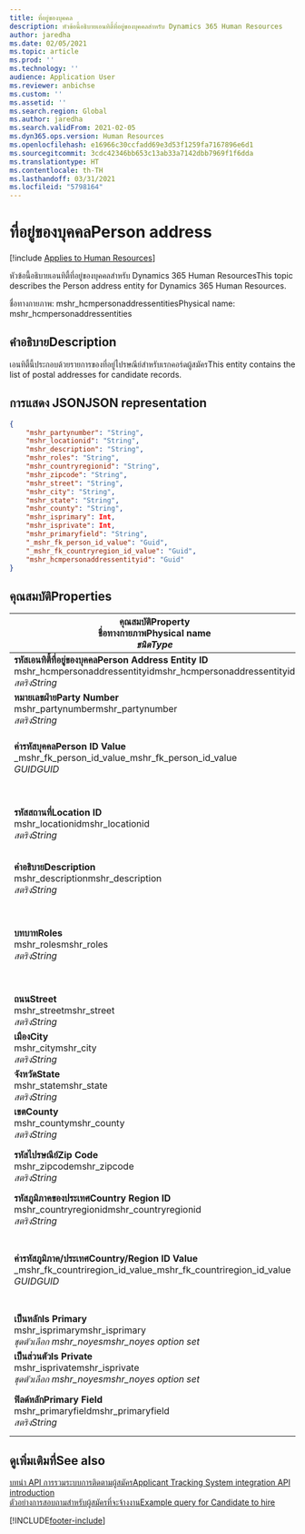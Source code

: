 ```yaml
---
title: ที่อยู่ของบุคคล
description: หัวข้อนี้อธิบายเอนทิตี้ที่อยู่ของบุคคลสำหรับ Dynamics 365 Human Resources
author: jaredha
ms.date: 02/05/2021
ms.topic: article
ms.prod: ''
ms.technology: ''
audience: Application User
ms.reviewer: anbichse
ms.custom: ''
ms.assetid: ''
ms.search.region: Global
ms.author: jaredha
ms.search.validFrom: 2021-02-05
ms.dyn365.ops.version: Human Resources
ms.openlocfilehash: e16966c30ccfadd69e3d53f1259fa7167896e6d1
ms.sourcegitcommit: 3cdc42346bb653c13ab33a7142dbb7969f1f6dda
ms.translationtype: HT
ms.contentlocale: th-TH
ms.lasthandoff: 03/31/2021
ms.locfileid: "5798164"
---
```

# <a name="person-address"></a><span data-ttu-id="befb5-103">ที่อยู่ของบุคคล</span><span class="sxs-lookup"><span data-stu-id="befb5-103">Person address</span></span>

[!include [Applies to Human Resources](../includes/applies-to-hr.md)]

<span data-ttu-id="befb5-104">หัวข้อนี้อธิบายเอนทิตี้ที่อยู่ของบุคคลสำหรับ Dynamics 365 Human Resources</span><span class="sxs-lookup"><span data-stu-id="befb5-104">This topic describes the Person address entity for Dynamics 365 Human Resources.</span></span>

<span data-ttu-id="befb5-105">ชื่อทางกายภาพ: mshr_hcmpersonaddressentities</span><span class="sxs-lookup"><span data-stu-id="befb5-105">Physical name: mshr_hcmpersonaddressentities</span></span>

## <a name="description"></a><span data-ttu-id="befb5-106">คำอธิบาย</span><span class="sxs-lookup"><span data-stu-id="befb5-106">Description</span></span>

<span data-ttu-id="befb5-107">เอนทิตี้นี้ประกอบด้วยรายการของที่อยู่ไปรษณีย์สำหรับเรกคอร์ดผู้สมัคร</span><span class="sxs-lookup"><span data-stu-id="befb5-107">This entity contains the list of postal addresses for candidate records.</span></span>

## <a name="json-representation"></a><span data-ttu-id="befb5-108">การแสดง JSON</span><span class="sxs-lookup"><span data-stu-id="befb5-108">JSON representation</span></span>

```json
{
    "mshr_partynumber": "String",
    "mshr_locationid": "String",
    "mshr_description": "String",
    "mshr_roles": "String",
    "mshr_countryregionid": "String",
    "mshr_zipcode": "String",
    "mshr_street": "String",
    "mshr_city": "String",
    "mshr_state": "String",
    "mshr_county": "String",
    "mshr_isprimary": Int,
    "mshr_isprivate": Int,
    "mshr_primaryfield": "String",
    "_mshr_fk_person_id_value": "Guid",
    "_mshr_fk_countryregion_id_value": "Guid",
    "mshr_hcmpersonaddressentityid": "Guid"
}
```

## <a name="properties"></a><span data-ttu-id="befb5-109">คุณสมบัติ</span><span class="sxs-lookup"><span data-stu-id="befb5-109">Properties</span></span>

| <span data-ttu-id="befb5-110">คุณสมบัติ</span><span class="sxs-lookup"><span data-stu-id="befb5-110">Property</span></span><br><span data-ttu-id="befb5-111">**ชื่อทางกายภาพ**</span><span class="sxs-lookup"><span data-stu-id="befb5-111">**Physical name**</span></span><br><span data-ttu-id="befb5-112">**_ชนิด_**</span><span class="sxs-lookup"><span data-stu-id="befb5-112">**_Type_**</span></span> | <span data-ttu-id="befb5-113">ใช้</span><span class="sxs-lookup"><span data-stu-id="befb5-113">Use</span></span> | <span data-ttu-id="befb5-114">คำอธิบาย</span><span class="sxs-lookup"><span data-stu-id="befb5-114">Description</span></span> |
| --- | --- | --- |
| <span data-ttu-id="befb5-115">**รหัสเอนทิตี้ที่อยู่ของบุคคล**</span><span class="sxs-lookup"><span data-stu-id="befb5-115">**Person Address Entity ID**</span></span><br><span data-ttu-id="befb5-116">mshr_hcmpersonaddressentityid</span><span class="sxs-lookup"><span data-stu-id="befb5-116">mshr_hcmpersonaddressentityid</span></span><br><span data-ttu-id="befb5-117">*สตริง*</span><span class="sxs-lookup"><span data-stu-id="befb5-117">*String*</span></span> | <span data-ttu-id="befb5-118">อ่านอย่างเดียว</span><span class="sxs-lookup"><span data-stu-id="befb5-118">Read-only</span></span><br><span data-ttu-id="befb5-119">จำเป็นต้องระบุ</span><span class="sxs-lookup"><span data-stu-id="befb5-119">Required</span></span> | <span data-ttu-id="befb5-120">ตัวระบุเฉพาะที่ระบบสร้างขึ้นสำหรับบันทึกเอนทิตี้</span><span class="sxs-lookup"><span data-stu-id="befb5-120">System-generated unique identifier for the entity record.</span></span> |
| <span data-ttu-id="befb5-121">**หมายเลขฝ่าย**</span><span class="sxs-lookup"><span data-stu-id="befb5-121">**Party Number**</span></span><br><span data-ttu-id="befb5-122">mshr_partynumber</span><span class="sxs-lookup"><span data-stu-id="befb5-122">mshr_partynumber</span></span><br><span data-ttu-id="befb5-123">*สตริง*</span><span class="sxs-lookup"><span data-stu-id="befb5-123">*String*</span></span> | <span data-ttu-id="befb5-124">อ่าน/เขียน</span><span class="sxs-lookup"><span data-stu-id="befb5-124">Read/write</span></span><br><span data-ttu-id="befb5-125">จำเป็นต้องระบุ</span><span class="sxs-lookup"><span data-stu-id="befb5-125">Required</span></span> | <span data-ttu-id="befb5-126">รหัสของบันทึกฝ่าย (บุคคล) ที่เกี่ยวข้อง</span><span class="sxs-lookup"><span data-stu-id="befb5-126">The ID of the associated party (person) record.</span></span> |
| <span data-ttu-id="befb5-127">**ค่ารหัสบุคคล**</span><span class="sxs-lookup"><span data-stu-id="befb5-127">**Person ID Value**</span></span><br><span data-ttu-id="befb5-128">_mshr_fk_person_id_value</span><span class="sxs-lookup"><span data-stu-id="befb5-128">_mshr_fk_person_id_value</span></span><br><span data-ttu-id="befb5-129">*GUID*</span><span class="sxs-lookup"><span data-stu-id="befb5-129">*GUID*</span></span> | <span data-ttu-id="befb5-130">อ่านอย่างเดียว</span><span class="sxs-lookup"><span data-stu-id="befb5-130">Read-only</span></span><br><span data-ttu-id="befb5-131">จำเป็นต้องระบุ</span><span class="sxs-lookup"><span data-stu-id="befb5-131">Required</span></span><br><span data-ttu-id="befb5-132">คีย์นอก: mshr_dirpersonentityid ของ mshr_dirpersonentity</span><span class="sxs-lookup"><span data-stu-id="befb5-132">Foreign key: mshr_dirpersonentityid of mshr_dirpersonentity</span></span> | <span data-ttu-id="befb5-133">ตัวระบุเฉพาะที่ระบบสร้างขึ้นของเรกคอร์ดเอนทิตี้ฝ่าย (บุคคล)</span><span class="sxs-lookup"><span data-stu-id="befb5-133">The system-generated identifier of the party (person) entity record.</span></span> |
| <span data-ttu-id="befb5-134">**รหัสสถานที่**</span><span class="sxs-lookup"><span data-stu-id="befb5-134">**Location ID**</span></span><br><span data-ttu-id="befb5-135">mshr_locationid</span><span class="sxs-lookup"><span data-stu-id="befb5-135">mshr_locationid</span></span><br><span data-ttu-id="befb5-136">*สตริง*</span><span class="sxs-lookup"><span data-stu-id="befb5-136">*String*</span></span> | <span data-ttu-id="befb5-137">อ่าน/เขียน</span><span class="sxs-lookup"><span data-stu-id="befb5-137">Read/write</span></span><br><span data-ttu-id="befb5-138">จำเป็นต้องระบุ</span><span class="sxs-lookup"><span data-stu-id="befb5-138">Required</span></span> | <span data-ttu-id="befb5-139">รหัสสถานที่เก็บของบันทึกที่อยู่</span><span class="sxs-lookup"><span data-stu-id="befb5-139">The location ID of the address record.</span></span> <span data-ttu-id="befb5-140">ตั้งค่าในเอนทิตี้ mshr_logisticspostaladdresslocationcdsentity</span><span class="sxs-lookup"><span data-stu-id="befb5-140">Set up in mshr_logisticspostaladdresslocationcdsentity entity.</span></span> |
| <span data-ttu-id="befb5-141">**คำอธิบาย**</span><span class="sxs-lookup"><span data-stu-id="befb5-141">**Description**</span></span><br><span data-ttu-id="befb5-142">mshr_description</span><span class="sxs-lookup"><span data-stu-id="befb5-142">mshr_description</span></span><br><span data-ttu-id="befb5-143">*สตริง*</span><span class="sxs-lookup"><span data-stu-id="befb5-143">*String*</span></span> | <span data-ttu-id="befb5-144">อ่าน/เขียน</span><span class="sxs-lookup"><span data-stu-id="befb5-144">Read/write</span></span><br><span data-ttu-id="befb5-145">จำเป็นต้องระบุ</span><span class="sxs-lookup"><span data-stu-id="befb5-145">Required</span></span> | <span data-ttu-id="befb5-146">คำอธิบายของที่อยู่ของผู้สมัคร</span><span class="sxs-lookup"><span data-stu-id="befb5-146">A description of the candidate’s address.</span></span> |
| <span data-ttu-id="befb5-147">**บทบาท**</span><span class="sxs-lookup"><span data-stu-id="befb5-147">**Roles**</span></span><br><span data-ttu-id="befb5-148">mshr_roles</span><span class="sxs-lookup"><span data-stu-id="befb5-148">mshr_roles</span></span><br><span data-ttu-id="befb5-149">*สตริง*</span><span class="sxs-lookup"><span data-stu-id="befb5-149">*String*</span></span> | <span data-ttu-id="befb5-150">อ่าน/เขียน</span><span class="sxs-lookup"><span data-stu-id="befb5-150">Read/write</span></span><br><span data-ttu-id="befb5-151">จำเป็นต้องระบุ</span><span class="sxs-lookup"><span data-stu-id="befb5-151">Required</span></span> | <span data-ttu-id="befb5-152">บทบาทกำหนดให้สำหรับที่อยู่นี้</span><span class="sxs-lookup"><span data-stu-id="befb5-152">The roles assigned for this address.</span></span> <span data-ttu-id="befb5-153">สามารถกำหนดบทบาทได้มากกว่ากว่าหนึ่งบทบาท</span><span class="sxs-lookup"><span data-stu-id="befb5-153">More than one role can be assigned.</span></span> <span data-ttu-id="befb5-154">แต่ละบทบาทควรถูกแยกด้วยเครื่องหมายอัฒภาค</span><span class="sxs-lookup"><span data-stu-id="befb5-154">Each role should be separated by a semicolon.</span></span> <span data-ttu-id="befb5-155">ค่าที่ถูกต้องที่มีอยู่ในเอนทิตี้ mshr_logisticslocationroleentity</span><span class="sxs-lookup"><span data-stu-id="befb5-155">Valid values contained in the mshr_logisticslocationroleentity entity.</span></span> |
| <span data-ttu-id="befb5-156">**ถนน**</span><span class="sxs-lookup"><span data-stu-id="befb5-156">**Street**</span></span><br><span data-ttu-id="befb5-157">mshr_street</span><span class="sxs-lookup"><span data-stu-id="befb5-157">mshr_street</span></span><br><span data-ttu-id="befb5-158">*สตริง*</span><span class="sxs-lookup"><span data-stu-id="befb5-158">*String*</span></span> | <span data-ttu-id="befb5-159">อ่าน/เขียน</span><span class="sxs-lookup"><span data-stu-id="befb5-159">Read/write</span></span><br><span data-ttu-id="befb5-160">ไม่จำเป็นต้องระบุ</span><span class="sxs-lookup"><span data-stu-id="befb5-160">Optional</span></span> | <span data-ttu-id="befb5-161">หมายเลขถนน</span><span class="sxs-lookup"><span data-stu-id="befb5-161">The street number.</span></span> |
| <span data-ttu-id="befb5-162">**เมือง**</span><span class="sxs-lookup"><span data-stu-id="befb5-162">**City**</span></span><br><span data-ttu-id="befb5-163">mshr_city</span><span class="sxs-lookup"><span data-stu-id="befb5-163">mshr_city</span></span><br><span data-ttu-id="befb5-164">*สตริง*</span><span class="sxs-lookup"><span data-stu-id="befb5-164">*String*</span></span> | <span data-ttu-id="befb5-165">อ่าน/เขียน</span><span class="sxs-lookup"><span data-stu-id="befb5-165">Read/write</span></span><br><span data-ttu-id="befb5-166">ไม่จำเป็นต้องระบุ</span><span class="sxs-lookup"><span data-stu-id="befb5-166">Optional</span></span> | <span data-ttu-id="befb5-167">เมืองของที่อยู่</span><span class="sxs-lookup"><span data-stu-id="befb5-167">The city of the address.</span></span> <span data-ttu-id="befb5-168">ตั้งค่าในเอนทิตี้ mshr_logisticsaddresscityentity</span><span class="sxs-lookup"><span data-stu-id="befb5-168">Set up in mshr_logisticsaddresscityentity entity.</span></span> |
| <span data-ttu-id="befb5-169">**จังหวัด**</span><span class="sxs-lookup"><span data-stu-id="befb5-169">**State**</span></span><br><span data-ttu-id="befb5-170">mshr_state</span><span class="sxs-lookup"><span data-stu-id="befb5-170">mshr_state</span></span><br><span data-ttu-id="befb5-171">*สตริง*</span><span class="sxs-lookup"><span data-stu-id="befb5-171">*String*</span></span> | <span data-ttu-id="befb5-172">อ่าน/เขียน</span><span class="sxs-lookup"><span data-stu-id="befb5-172">Read/write</span></span><br><span data-ttu-id="befb5-173">ไม่จำเป็นต้องระบุ</span><span class="sxs-lookup"><span data-stu-id="befb5-173">Optional</span></span> | <span data-ttu-id="befb5-174">รัฐของที่อยู่</span><span class="sxs-lookup"><span data-stu-id="befb5-174">The state of the address.</span></span> <span data-ttu-id="befb5-175">ตั้งค่าในเอนทิตี้ mshr_logisticsaddressstateentity</span><span class="sxs-lookup"><span data-stu-id="befb5-175">Set up in mshr_logisticsaddressstateentity entity.</span></span> |
| <span data-ttu-id="befb5-176">**เขต**</span><span class="sxs-lookup"><span data-stu-id="befb5-176">**County**</span></span><br><span data-ttu-id="befb5-177">mshr_county</span><span class="sxs-lookup"><span data-stu-id="befb5-177">mshr_county</span></span><br><span data-ttu-id="befb5-178">*สตริง*</span><span class="sxs-lookup"><span data-stu-id="befb5-178">*String*</span></span> | <span data-ttu-id="befb5-179">อ่าน/เขียน</span><span class="sxs-lookup"><span data-stu-id="befb5-179">Read/write</span></span><br><span data-ttu-id="befb5-180">ไม่จำเป็นต้องระบุ</span><span class="sxs-lookup"><span data-stu-id="befb5-180">Optional</span></span> | <span data-ttu-id="befb5-181">ประเทศของที่อยู่</span><span class="sxs-lookup"><span data-stu-id="befb5-181">The county of the address.</span></span> <span data-ttu-id="befb5-182">ตั้งค่าในเอนทิตี้ mshr_logisticsaddresscountyentity</span><span class="sxs-lookup"><span data-stu-id="befb5-182">Set up in mshr_logisticsaddresscountyentity entity.</span></span> |
| <span data-ttu-id="befb5-183">**รหัสไปรษณีย์**</span><span class="sxs-lookup"><span data-stu-id="befb5-183">**Zip Code**</span></span><br><span data-ttu-id="befb5-184">mshr_zipcode</span><span class="sxs-lookup"><span data-stu-id="befb5-184">mshr_zipcode</span></span><br><span data-ttu-id="befb5-185">*สตริง*</span><span class="sxs-lookup"><span data-stu-id="befb5-185">*String*</span></span> | <span data-ttu-id="befb5-186">อ่าน/เขียน</span><span class="sxs-lookup"><span data-stu-id="befb5-186">Read/write</span></span><br><span data-ttu-id="befb5-187">ไม่จำเป็นต้องระบุ</span><span class="sxs-lookup"><span data-stu-id="befb5-187">Optional</span></span> | <span data-ttu-id="befb5-188">รหัสไปรษณีย์ของที่อยู่</span><span class="sxs-lookup"><span data-stu-id="befb5-188">The zip/postal code of the address.</span></span> <span data-ttu-id="befb5-189">ตั้งค่าในเอนทิตี้ mshr_logisticsaddresspostalcodeentity</span><span class="sxs-lookup"><span data-stu-id="befb5-189">Set up in mshr_logisticsaddresspostalcodeentity entity.</span></span> |
| <span data-ttu-id="befb5-190">**รหัสภูมิภาคของประเทศ**</span><span class="sxs-lookup"><span data-stu-id="befb5-190">**Country Region ID**</span></span><br><span data-ttu-id="befb5-191">mshr_countryregionid</span><span class="sxs-lookup"><span data-stu-id="befb5-191">mshr_countryregionid</span></span><br><span data-ttu-id="befb5-192">*สตริง*</span><span class="sxs-lookup"><span data-stu-id="befb5-192">*String*</span></span> | <span data-ttu-id="befb5-193">อ่าน/เขียน</span><span class="sxs-lookup"><span data-stu-id="befb5-193">Read/write</span></span><br><span data-ttu-id="befb5-194">ไม่จำเป็นต้องระบุ</span><span class="sxs-lookup"><span data-stu-id="befb5-194">Optional</span></span> | <span data-ttu-id="befb5-195">ประเทศหรือภูมิภาคของที่อยู่</span><span class="sxs-lookup"><span data-stu-id="befb5-195">The country or region of the address.</span></span> |
| <span data-ttu-id="befb5-196">**ค่ารหัสภูมิภาค/ประเทศ**</span><span class="sxs-lookup"><span data-stu-id="befb5-196">**Country/Region ID Value**</span></span><br><span data-ttu-id="befb5-197">_mshr_fk_countriregion_id_value</span><span class="sxs-lookup"><span data-stu-id="befb5-197">_mshr_fk_countriregion_id_value</span></span><br><span data-ttu-id="befb5-198">*GUID*</span><span class="sxs-lookup"><span data-stu-id="befb5-198">*GUID*</span></span> | <span data-ttu-id="befb5-199">อ่านอย่างเดียว</span><span class="sxs-lookup"><span data-stu-id="befb5-199">Read-only</span></span><br><span data-ttu-id="befb5-200">ไม่จำเป็นต้องระบุ</span><span class="sxs-lookup"><span data-stu-id="befb5-200">Optional</span></span><br><span data-ttu-id="befb5-201">คีย์นอก: mshr_logisticaddresscountryregionentityid ของ mshr_logisticsaddresscountryregionentity</span><span class="sxs-lookup"><span data-stu-id="befb5-201">Foreign key: mshr_logisticaddresscountryregionentityid of mshr_logisticsaddresscountryregionentity</span></span> | <span data-ttu-id="befb5-202">ตัวระบุเฉพาะที่ระบบสร้างขึ้นของประเทศ/ภูมิภาคของที่อยู่</span><span class="sxs-lookup"><span data-stu-id="befb5-202">System-generated unique identifier of the country/region of the address.</span></span> |
| <span data-ttu-id="befb5-203">**เป็นหลัก**</span><span class="sxs-lookup"><span data-stu-id="befb5-203">**Is Primary**</span></span><br><span data-ttu-id="befb5-204">mshr_isprimary</span><span class="sxs-lookup"><span data-stu-id="befb5-204">mshr_isprimary</span></span><br><span data-ttu-id="befb5-205">*ชุดตัวเลือก mshr_noyes*</span><span class="sxs-lookup"><span data-stu-id="befb5-205">*mshr_noyes option set*</span></span> | <span data-ttu-id="befb5-206">อ่าน/เขียน</span><span class="sxs-lookup"><span data-stu-id="befb5-206">Read/write</span></span><br><span data-ttu-id="befb5-207">จำเป็นต้องระบุ</span><span class="sxs-lookup"><span data-stu-id="befb5-207">Required</span></span> | <span data-ttu-id="befb5-208">ระบุว่าที่อยู่นี้เป็นที่อยู่หลักสำหรับบุคคลของบทบาทที่กําหนดหรือไม่</span><span class="sxs-lookup"><span data-stu-id="befb5-208">Identifies whether this address is the primary address for the person of the defined role.</span></span> |
| <span data-ttu-id="befb5-209">**เป็นส่วนตัว**</span><span class="sxs-lookup"><span data-stu-id="befb5-209">**Is Private**</span></span><br><span data-ttu-id="befb5-210">mshr_isprivate</span><span class="sxs-lookup"><span data-stu-id="befb5-210">mshr_isprivate</span></span><br><span data-ttu-id="befb5-211">*ชุดตัวเลือก mshr_noyes*</span><span class="sxs-lookup"><span data-stu-id="befb5-211">*mshr_noyes option set*</span></span> | <span data-ttu-id="befb5-212">อ่าน/เขียน</span><span class="sxs-lookup"><span data-stu-id="befb5-212">Read/write</span></span><br><span data-ttu-id="befb5-213">จำเป็นต้องระบุ</span><span class="sxs-lookup"><span data-stu-id="befb5-213">Required</span></span> | <span data-ttu-id="befb5-214">ระบุว่าที่อยู่นี้เป็นที่อยู่ส่วนตัวสำหรับบุคคลหรือไม่</span><span class="sxs-lookup"><span data-stu-id="befb5-214">Identifies whether this address is a private address for the person.</span></span> |
| <span data-ttu-id="befb5-215">**ฟิลด์หลัก**</span><span class="sxs-lookup"><span data-stu-id="befb5-215">**Primary Field**</span></span><br><span data-ttu-id="befb5-216">mshr_primaryfield</span><span class="sxs-lookup"><span data-stu-id="befb5-216">mshr_primaryfield</span></span><br><span data-ttu-id="befb5-217">*สตริง*</span><span class="sxs-lookup"><span data-stu-id="befb5-217">*String*</span></span> | <span data-ttu-id="befb5-218">อ่านอย่างเดียว</span><span class="sxs-lookup"><span data-stu-id="befb5-218">Read-only</span></span><br><span data-ttu-id="befb5-219">จำเป็นต้องระบุ</span><span class="sxs-lookup"><span data-stu-id="befb5-219">Required</span></span> | <span data-ttu-id="befb5-220">ฟิลด์ที่ใช้เป็นตัวระบุหลักของบันทึกเอนทิตี้</span><span class="sxs-lookup"><span data-stu-id="befb5-220">Field used as a primary identifier of the entity record.</span></span> <span data-ttu-id="befb5-221">ชุดของหมายเลขฝ่ายและรหัสสถานที่</span><span class="sxs-lookup"><span data-stu-id="befb5-221">Combination of party number and location ID.</span></span> |

## <a name="see-also"></a><span data-ttu-id="befb5-222">ดูเพิ่มเติมที่</span><span class="sxs-lookup"><span data-stu-id="befb5-222">See also</span></span>

[<span data-ttu-id="befb5-223">บทนํา API การรวมระบบการติดตามผู้สมัคร</span><span class="sxs-lookup"><span data-stu-id="befb5-223">Applicant Tracking System integration API introduction</span></span>](hr-admin-integration-ats-api-introduction.md)<br>
[<span data-ttu-id="befb5-224">ตัวอย่างการสอบถามสำหรับผู้สมัครที่จะจ้างงาน</span><span class="sxs-lookup"><span data-stu-id="befb5-224">Example query for Candidate to hire</span></span>](hr-admin-integration-ats-api-candidate-to-hire-example-query.md)



[!INCLUDE[footer-include](../includes/footer-banner.md)]